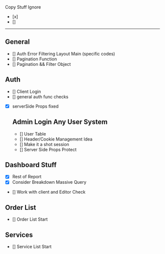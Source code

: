 Copy Stuff Ignore
- [x]
- []
---


## General

- [] Auth Error Filtering Layout Main (specific codes)
- [] Pagination Function
- [] Pagination && Filter Object

## Auth

- [] Client Login
- [] general auth func checks
- [x] serverSide Props fixed

    ## Admin Login Any User System

    - [] User Table
    - [] Header/Cookie Management Idea
    - [] Make it a shot session
    - [] Server Side Props Protect



## Dashboard Stuff

- [x] Rest of Report
- [x] Consider Breakdown Massive Query
- [] Work with client and Editor Check


## Order List

- [] Order List Start


## Services

- [] Service List Start